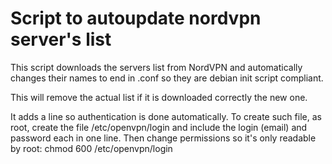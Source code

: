 # Script to autoupdate nordvpn server's list

This script downloads the servers list from NordVPN and automatically changes their names to end in .conf so they are debian init script compliant.

This will remove the actual list if it is downloaded correctly the new one.

It adds a line so authentication is done automatically. To create such file, as root, create the file /etc/openvpn/login and include the login (email) and password each in one line. Then change permissions so it's only readable by root:
chmod 600 /etc/openvpn/login

